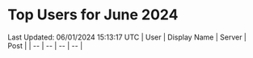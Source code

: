 # Top Users for June 2024
Last Updated: 06/01/2024 15:13:17 UTC
| User | Display Name | Server | Post |
| -- | -- | -- | -- |
